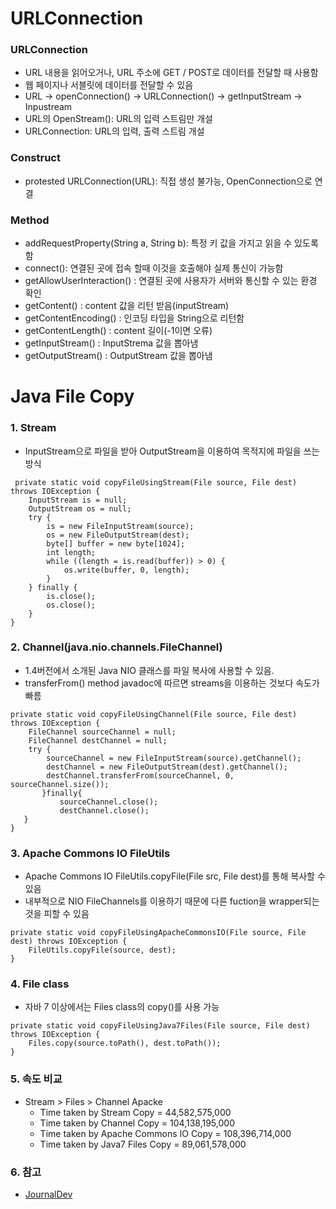# **URLConnection**
### URLConnection
 - URL 내용을 읽어오거나, URL 주소에 GET / POST로 데이터를 전달할 때 사용함
 - 웹 페이지나 서블릿에 데이터를 전달할 수 있음
 - URL -> openConnection() -> URLConnection() -> getInputStream -> Inpustream
 - URL의 OpenStream(): URL의 입력 스트림만 개설
 - URLConnection: URL의 입력, 출력 스트림 개설

### Construct
 - protested URLConnection(URL): 직접 생성 불가능, OpenConnection으로 연결

### Method
 - addRequestProperty(String a, String b): 특정 키 값을 가지고 읽을 수 있도록 함
 - connect(): 연결된 곳에 접속 할때 이것을 호출해야 실제 통신이 가능함
 - getAllowUserInteraction() : 연결된 곳에 사용자가 서버와 통신할 수 있는 환경 확인
 - getContent() : content 값을 리턴 받음(inputStream)
 - getContentEncoding() : 인코딩 타입을 String으로 리턴함
 - getContentLength() : content 길이(-1이면 오류)
 - getInputStream() : InputStrema 값을 뽑아냄
 - getOutputStream() : OutputStream 값을 뽑아냄

# **Java File Copy**
### 1. Stream
 - InputStream으로 파일을 받아 OutputStream을 이용하여 목적지에 파일을 쓰는 방식
```
 private static void copyFileUsingStream(File source, File dest) throws IOException {
    InputStream is = null;
    OutputStream os = null;
    try {
        is = new FileInputStream(source);
        os = new FileOutputStream(dest);
        byte[] buffer = new byte[1024];
        int length;
        while ((length = is.read(buffer)) > 0) {
            os.write(buffer, 0, length);
        }
    } finally {
        is.close();
        os.close();
    }
}
```

### 2. Channel(java.nio.channels.FileChannel)
 - 1.4버전에서 소개된 Java NIO 클래스를 파일 복사에 사용할 수 있음.
 - transferFrom() method javadoc에 따르면 streams을 이용하는 것보다 속도가 빠름
```
private static void copyFileUsingChannel(File source, File dest) throws IOException {
    FileChannel sourceChannel = null;
    FileChannel destChannel = null;
    try {
        sourceChannel = new FileInputStream(source).getChannel();
        destChannel = new FileOutputStream(dest).getChannel();
        destChannel.transferFrom(sourceChannel, 0, sourceChannel.size());
       }finally{
           sourceChannel.close();
           destChannel.close();
   }
}
```

### 3. Apache Commons IO FileUtils
 - Apache Commons IO FileUtils.copyFile(File src, File dest)를 통해 복사할 수 있음
 - 내부적으로 NIO FileChannels를 이용하기 때문에 다른 fuction을 wrapper되는 것을 피할 수 있음
```
private static void copyFileUsingApacheCommonsIO(File source, File dest) throws IOException {
    FileUtils.copyFile(source, dest);
}
```

### 4. File class
 - 자바 7 이상에서는 Files class의 copy()를 사용 가능
```
private static void copyFileUsingJava7Files(File source, File dest) throws IOException {
    Files.copy(source.toPath(), dest.toPath());
}
```

### 5. 속도 비교
 - Stream > Files > Channel Apacke
	 - Time taken by Stream Copy = 44,582,575,000
	 - Time taken by Channel Copy = 104,138,195,000
	 - Time taken by Apache Commons IO Copy = 108,396,714,000
	 - Time taken by Java7 Files Copy = 89,061,578,000


### 6. 참고
 - [JournalDev](https://www.journaldev.com/861/java-copy-file "JournalDev")